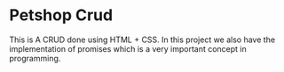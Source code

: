 # Petshop Crud

This is A CRUD done using HTML + CSS. In this project we also have the implementation
of promises which is a very important concept in programming. 
